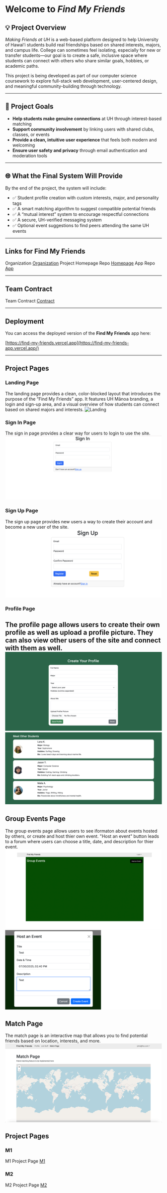 # Welcome to *Find My Friends*

## 💡 Project Overview  
*Making Friends at UH* is a web-based platform designed to help University of Hawaiʻi students build real friendships based on shared interests, majors, and campus life. College can sometimes feel isolating, especially for new or transfer students—our goal is to create a safe, inclusive space where students can connect with others who share similar goals, hobbies, or academic paths.

This project is being developed as part of our computer science coursework to explore full-stack web development, user-centered design, and meaningful community-building through technology.

---

## 🎯 Project Goals  
- **Help students make genuine connections** at UH through interest-based matching  
- **Support community involvement** by linking users with shared clubs, classes, or events  
- **Provide a clean, intuitive user experience** that feels both modern and welcoming  
- **Ensure user safety and privacy** through email authentication and moderation tools  

---

## 🌐 What the Final System Will Provide  
By the end of the project, the system will include:
- ✅ Student profile creation with custom interests, major, and personality tags  
- ✅ A smart matching algorithm to suggest compatible potential friends  
- ✅ A “mutual interest” system to encourage respectful connections  
- ✅ A secure, UH-verified messaging system  
- ✅ Optional event suggestions to find peers attending the same UH events  

---

## Links for Find My Friends
Organization [Organization](https://github.com/find-my-friends)
Project Homepage Repo [Homepage](https://github.com/find-my-friends/find-my-friends.github.io)
App Repo [App](https://github.com/find-my-friends/find-my-friends-app)

---

## Team Contract
Team Contract [Contract](https://docs.google.com/document/d/1Eysd0Iy83z_mRXBqKkvVC6nXLPw_i9AGmqLGSKx-TfA/edit?usp=sharing)

---

## Deployment

You can access the deployed version of the **Find My Friends** app here:

[https://find-my-friends.vercel.app](https://find-my-friends-app.vercel.app/)

---

## Project Pages
### Landing Page
The landing page provides a clean, color-blocked layout that introduces the purpose of the “Find My Friends” app. It features UH Mānoa branding, a login and sign-up area, and a visual overview of how students can connect based on shared majors and interests.
![Landing](images/landing-page.png)

### Sign In Page
The sign in page provides a clear way for users to login to use the site.
![SignIn](images/sign-in.png)

### Sign Up Page
The sign up page provides new users a way to create their account and become a new user of the site.
![SignUp](images/sign-up.png)

### Profile Page
The profile page allows users to create their own profile as well as upload a profile picture. They can also view other users of the site and connect with them as well.
![CreateProfile](images/create-profile.png)
![Users](images/user-list.png)
---

## Group Events Page
The group events page allows users to see iformaton about events hosted by others, or create and host thier own event. "Host an event" button leads to a forum where users can choose a title, date, and description for thier event. 
![GroupEvents](images/group-events-1.png)
![GroupEvents](images/group-event-host1.png)

## Match Page
The match page is an interactive map that allows you to find potential friends based on location, interests, and more. 
![MatchPage](images/match-page.png)

## Project Pages
### M1
M1 Project Page [M1](https://github.com/orgs/find-my-friends/projects/1)

### M2
M2 Project Page [M2](https://github.com/orgs/find-my-friends/projects/2/views/1)
